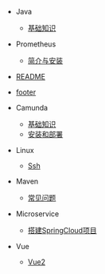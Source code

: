 
- Java
  - [基础知识](Java/基础知识.md)

- Prometheus
  - [简介与安装](Prometheus/简介与安装.md)

- [README](README.md)
- [ footer](_footer.md)

- Camunda
  - [基础知识](camunda/基础知识.md)
  - [安装和部署](camunda/安装和部署.md)

- Linux
  - [Ssh](linux/ssh.md)

- Maven
  - [常见问题](maven/常见问题.md)

- Microservice
  - [搭建SpringCloud项目](microservice/搭建SpringCloud项目.md)

- Vue
  - [Vue2](vue/vue2.md)
